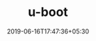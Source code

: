 ---
title: "u-boot"
date: 2019-06-16T17:47:36+05:30
type: "organisations"
org_name: "Oxford Nanopore Technologies"
repo_desc: "NA"
repo_link: https://github.com/nanoporetech/u-boot


---
